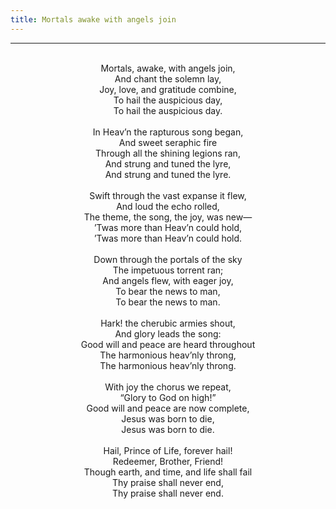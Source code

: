 ```yaml
---
title: Mortals awake with angels join
---
```


---
<center>
<br/>
Mortals, awake, with angels join,<br/>
And chant the solemn lay,<br/>
Joy, love, and gratitude combine,<br/>
To hail the auspicious day,<br/>
To hail the auspicious day.<br/>
<br/>
In Heav’n the rapturous song began,<br/>
And sweet seraphic fire<br/>
Through all the shining legions ran,<br/>
And strung and tuned the lyre,<br/>
And strung and tuned the lyre.<br/>
<br/>
Swift through the vast expanse it flew,<br/>
And loud the echo rolled,<br/>
The theme, the song, the joy, was new—<br/>
’Twas more than Heav’n could hold,<br/>
’Twas more than Heav’n could hold.<br/>
<br/>
Down through the portals of the sky<br/>
The impetuous torrent ran;<br/>
And angels flew, with eager joy,<br/>
To bear the news to man,<br/>
To bear the news to man.<br/>
<br/>
Hark! the cherubic armies shout,<br/>
And glory leads the song:<br/>
Good will and peace are heard throughout<br/>
The harmonious heav’nly throng,<br/>
The harmonious heav’nly throng.<br/>
<br/>
With joy the chorus we repeat,<br/>
“Glory to God on high!”<br/>
Good will and peace are now complete,<br/>
Jesus was born to die,<br/>
Jesus was born to die.<br/>
<br/>
Hail, Prince of Life, forever hail!<br/>
Redeemer, Brother, Friend!<br/>
Though earth, and time, and life shall fail<br/>
Thy praise shall never end,<br/>
Thy praise shall never end.<br/>

</center>